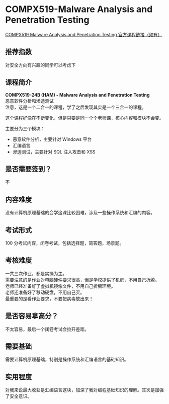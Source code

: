 # COMPX519-Malware Analysis and Penetration Testing
[COMPX519 Malware Analysis and Penetration Testing 官方课程链接（如有）](https://www.waikato.ac.nz/study/papers/compx519/2025/)
## 推荐指数
对安全方向有兴趣的同学可以考虑下

## 课程简介

**COMPX519-24B (HAM) - Malware Analysis and Penetration Testing**  
恶意软件分析和渗透测试  
注意，这是一个二合一的课程，学了之后发现其实是一个三合一的课程。

这个课程好像在不断变化，但是只要是同一个个老师课，核心内容和模块不会变。

主要分为三个模块：
- 恶意软件分析，主要针对 Windows 平台
- 汇编语言
- 渗透测试，主要针对 SQL 注入攻击和 XSS

## 是否需要签到？
不

## 内容难度

没有计算机原理基础的会学这课比较困难，涉及一些操作系统和汇编的内容。

## 考试形式

100 分考试内容，闭卷考试，包括选择题，简答题，场景题。

## 考核难度

一共三次作业，都是实操为主。  
需要注意的是作业对电脑硬件要求很高，但是学校提供了机房，不用自己折腾。  
老师已经准备好了虚拟机镜像文件，不用自己折腾环境。  
老师还准备好了移动硬盘，不用自己买。  
最重要的是看作业要求，不要把病毒放出来！

## 是否容易拿高分？

不太容易，最后一个闭卷考试会拉开差距。

## 需要基础

需要计算机原理基础，特别是操作系统和汇编语言的基础知识。

## 实用程度

对我来说最大收获是汇编语言这块，加深了我对编程基础知识的理解。其次是加强了安全意识。